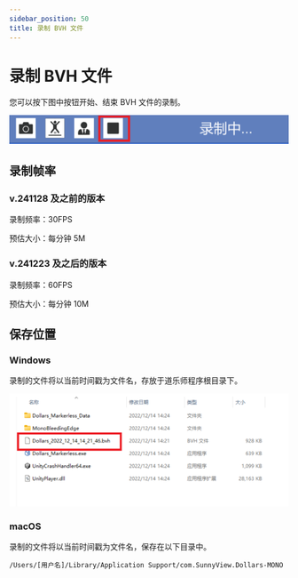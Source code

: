 ```yaml
---
sidebar_position: 50
title: 录制 BVH 文件
---
```


# 录制 BVH 文件

您可以按下图中按钮开始、结束 BVH 文件的录制。

![](../img/FgjblB_4YUSJS3mHz8dvVCR03oJ-.png)

## 录制帧率

### v.241128 及之前的版本

录制频率：30FPS

预估大小：每分钟 5M

### v.241223 及之后的版本

录制频率：60FPS

预估大小：每分钟 10M

## 保存位置

### Windows

录制的文件将以当前时间戳为文件名，存放于道乐师程序根目录下。

![](../img/Fl6Q4YjY87r8iBedfrMyncM6LFMK.png)

### macOS

录制的文件将以当前时间戳为文件名，保存在以下目录中。

```/Users/[用户名]/Library/Application Support/com.SunnyView.Dollars-MONO```
